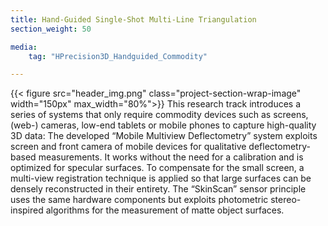 ```yaml
---
title: Hand-Guided Single-Shot Multi-Line Triangulation
section_weight: 50

media:
    tag: "HPrecision3D_Handguided_Commodity"

---
```

{{< figure src="header_img.png" class="project-section-wrap-image" width="150px" max_width="80%">}}
This research track introduces a series of systems that only require commodity devices such as screens, (web-) cameras, low-end tablets or mobile phones to capture high-quality 3D data: The developed “Mobile Multiview Deflectometry” system exploits screen and front camera of mobile devices for qualitative deflectometry-based measurements. It works without the need for a calibration and is optimized for specular surfaces. To compensate for the small screen, a multi-view registration technique is applied so that large surfaces can be densely reconstructed in their entirety. The “SkinScan” sensor principle uses the same hardware components but exploits photometric stereo-inspired algorithms for the measurement of matte object surfaces. 